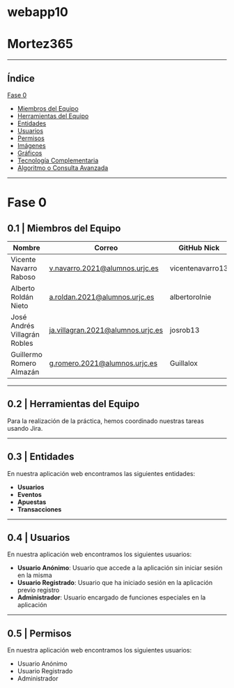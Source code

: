 # webapp10

# Mortez365
---
## Índice
[Fase 0](#fase-0)
   - [Miembros del Equipo](#miembros)
   - [Herramientas del Equipo](#herramientas)
   - [Entidades](#entidades)
   - [Usuarios](#usuarios)
   - [Permisos](#permisos)
   - [Imágenes](#imagenes)
   - [Gráficos](#graficos)
   - [Tecnología Complementaria](#tecnologia-complementaria)
   - [Algoritmo o Consulta Avanzada](#algoritmo-consulta-avanzada) <br>
---

# Fase 0
## 0.1 | Miembros del Equipo 
| Nombre                        | Correo                             | GitHub Nick       |
| ---------                     | ----                               | ---------         |
| Vicente Navarro Raboso        | v.navarro.2021@alumnos.urjc.es     | vicentenavarro13  |
| Alberto Roldán Nieto          | a.roldan.2021@alumnos.urjc.es      | albertorolnie     |
| José Andrés Villagrán Robles  | ja.villagran.2021@alumnos.urjc.es  | josrob13          |
| Guillermo Romero Almazán      | g.romero.2021@alumnos.urjc.es      | Guillalox         |

___

## 0.2 | Herramientas del Equipo
Para la realización de la práctica, hemos coordinado nuestras tareas usando Jira.

___

## 0.3 | Entidades
En nuestra aplicación web encontramos las siguientes entidades:
  - **Usuarios**
  - **Eventos**
  - **Apuestas**
  - **Transacciones**

___

## 0.4 | Usuarios
En nuestra aplicación web encontramos los siguientes usuarios:
  - **Usuario Anónimo**: Usuario que accede a la aplicación sin iniciar sesión en la misma
  - **Usuario Registrado**: Usuario que ha iniciado sesión en la aplicación previo registro
  - **Administrador**: Usuario encargado de funciones especiales en la aplicación

___

## 0.5 | Permisos
En nuestra aplicación web encontramos los siguientes usuarios:
  - Usuario Anónimo
  - Usuario Registrado
  - Administrador
